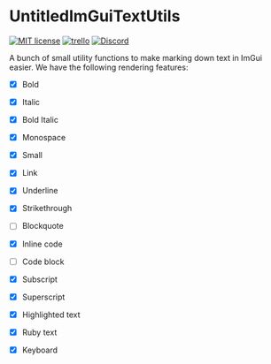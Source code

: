 # UntitledImGuiTextUtils
[![MIT license](https://img.shields.io/badge/License-MIT-blue.svg)](https://lbesson.mit-license.org/)
[![trello](https://img.shields.io/badge/Trello-UDE-blue])](https://trello.com/b/HmfuRY2K/untitleddesktop)
[![Discord](https://img.shields.io/discord/717037253292982315.svg?label=&logo=discord&logoColor=ffffff&color=7389D8&labelColor=6A7EC2)](https://discord.gg/4wgH8ZE)

A bunch of small utility functions to make marking down text in ImGui easier. We have the following rendering features:
- [x] Bold
- [x] Italic
- [x] Bold Italic
- [x] Monospace
- [x] Small
- [x] Link
- [x] Underline
- [x] Strikethrough
- [ ] Blockquote
- [x] Inline code
- [ ] Code block
- [x] Subscript
- [x] Superscript
- [x] Highlighted text
- [x] Ruby text
- [x] Keyboard

